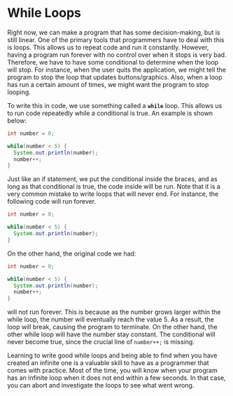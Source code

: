 # While Loops

Right now, we can make a program that has some decision-making, but is still linear. One of the primary tools that programmers have to deal with this is loops. This allows us to repeat code and run it constantly. However, having a program run forever with no control over when it stops is very bad. Therefore, we have to have some conditional to determine when the loop will stop. For instance, when the user quits the application, we might tell the program to stop the loop that updates buttons/graphics. Also, when a loop has run a certain amount of times, we might want the program to stop looping.

To write this in code, we use something called a **`while`** loop. This allows us to run code repeatedly while a conditional is true. An example is shown below:

```java
int number = 0;

while(number < 5) {
  System.out.println(number);
  number++;
}
```

Just like an if statement, we put the conditional inside the braces, and as long as that conditional is true, the code inside will be run. Note that it is a very common mistake to write loops that will never end. For instance, the following code will run forever.

```java
int number = 0;

while(number < 5) {
  System.out.println(number);
}
```

On the other hand, the original code we had:

```java
int number = 0;

while(number < 5) {
  System.out.println(number);
  number++;
}
```

will not run forever. This is because as the number grows larger within the while loop, the number will eventually reach the value 5. As a result, the loop will break, causing the program to terminate. On the other hand, the other while loop will have the number stay constant. The conditional will never become true, since the crucial line of `number++;` is missing.

Learning to write good while loops and being able to find when you have created an infinite one is a valuable skill to have as a programmer that comes with practice. Most of the time, you will know when your program has an infinite loop when it does not end within a few seconds. In that case, you can abort and investigate the loops to see what went wrong.